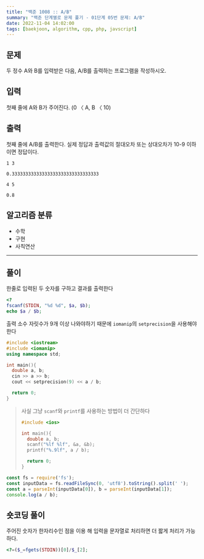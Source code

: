 ```yaml
---
title: "백준 1008 :: A/B"
summary: "백준 단계별로 문제 풀기 - 01단계 05번 문제: A/B"
date: 2022-11-04 14:02:00
tags: [baekjoon, algorithm, cpp, php, javscript]
---
```


## 문제

두 정수 A와 B를 입력받은 다음, A/B를 출력하는 프로그램을 작성하시오.

## 입력

첫째 줄에 A와 B가 주어진다. (0 〈 A, B 〈 10)

## 출력

첫째 줄에 A/B를 출력한다. 실제 정답과 출력값의 절대오차 또는 상대오차가 10-9 이하이면 정답이다.

```예제_입력_1
1 3
```

```예제_출력_1
0.33333333333333333333333333333333
```

```예제_입력_2
4 5
```

```예제_출력_2
0.8
```

## 알고리즘 분류

- 수학
- 구현
- 사칙연산

---

## 풀이

한줄로 입력된 두 숫자를 구하고 결과를 출력한다

```php
<?
fscanf(STDIN, "%d %d", $a, $b);
echo $a / $b;
```

출력 소수 자릿수가 9개 이상 나와야하기 때문에 `iomanip`의 `setprecision`을 사용해야한다
```cpp
#include <iostream>
#include <iomanip>
using namespace std;

int main(){
  double a, b;
  cin >> a >> b;
  cout << setprecision(9) << a / b;

  return 0;
}
```

> 사실 그냥 `scanf`와 `printf`를 사용하는 방법이 더 간단하다
> ```cpp
> #include <ios>
> 
> int main(){
>   double a, b;
>   scanf("%lf %lf", &a, &b);
>   printf("%.9lf", a / b);
> 
>   return 0;
> }
> ```

```JavaScript
const fs = require('fs');
const inputData = fs.readFileSync(0, 'utf8').toString().split(' ');
const a = parseInt(inputData[0]), b = parseInt(inputData[1]);
console.log(a / b);
```

## 숏코딩 풀이
주어진 숫자가 한자리수인 점을 이용 해 입력을 문자열로 처리하면 더 짧게 처리가 가능하다.
```php
<?=($_=fgets(STDIN))[0]/$_[2];
```
